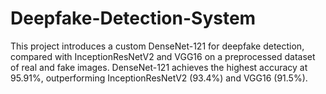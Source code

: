 # Deepfake-Detection-System
This project introduces a custom DenseNet-121 for deepfake detection, compared with InceptionResNetV2 and VGG16 on a preprocessed dataset of real and fake images. DenseNet-121 achieves the highest accuracy at 95.91%, outperforming InceptionResNetV2 (93.4%) and VGG16 (91.5%).
